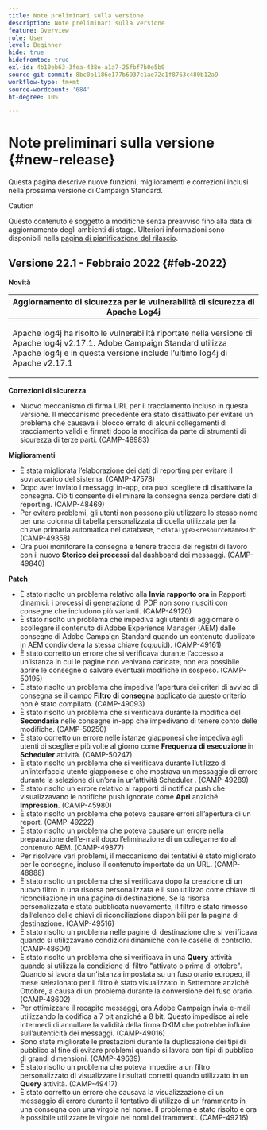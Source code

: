 ```yaml
---
title: Note preliminari sulla versione
description: Note preliminari sulla versione
feature: Overview
role: User
level: Beginner
hide: true
hidefromtoc: true
exl-id: 4b10eb63-3fea-438e-a1a7-25fbf7b0e5b0
source-git-commit: 8bc0b1186e177b6937c1ae72c1f8763c480b12a9
workflow-type: tm+mt
source-wordcount: '684'
ht-degree: 10%

---
```


# Note preliminari sulla versione {#new-release}

Questa pagina descrive nuove funzioni, miglioramenti e correzioni inclusi nella prossima versione di Campaign Standard.

>[!CAUTION]
>
> Questo contenuto è soggetto a modifiche senza preavviso fino alla data di aggiornamento degli ambienti di stage. Ulteriori informazioni sono disponibili nella [pagina di pianificazione del rilascio](../../rn/using/release-planning.md).

## Versione 22.1 - Febbraio 2022 {#feb-2022}


**Novità**


<table> 
<thead> 
<tr> 
<th> <strong>Aggiornamento di sicurezza per le vulnerabilità di sicurezza di Apache Log4j</strong><br /> </th> 
</tr> 
</thead> 
<tbody> 
<tr> 
<td>
<p>Apache log4j ha risolto le vulnerabilità riportate nella versione di Apache log4j v2.17.1. Adobe Campaign Standard utilizza Apache log4j e in questa versione include l’ultimo log4j di Apache v2.17.1 </p>
</td> 
</tr> 
</tbody> 
</table>

**Correzioni di sicurezza**

* Nuovo meccanismo di firma URL per il tracciamento incluso in questa versione. Il meccanismo precedente era stato disattivato per evitare un problema che causava il blocco errato di alcuni collegamenti di tracciamento validi e firmati dopo la modifica da parte di strumenti di sicurezza di terze parti. (CAMP-48983)

**Miglioramenti**

* È stata migliorata l’elaborazione dei dati di reporting per evitare il sovraccarico del sistema. (CAMP-47578)
* Dopo aver inviato i messaggi in-app, ora puoi scegliere di disattivare la consegna. Ciò ti consente di eliminare la consegna senza perdere dati di reporting. (CAMP-48469)
* Per evitare problemi, gli utenti non possono più utilizzare lo stesso nome per una colonna di tabella personalizzata di quella utilizzata per la chiave primaria automatica nel database, `"<dataType><resourceName>Id"`. (CAMP-49358)
* Ora puoi monitorare la consegna e tenere traccia dei registri di lavoro con il nuovo **Storico dei processi** dal dashboard dei messaggi. (CAMP-49840)

**Patch**

* È stato risolto un problema relativo alla **Invia rapporto ora** in Rapporti dinamici: i processi di generazione di PDF non sono riusciti con consegne che includono più varianti. (CAMP-49120)
* È stato risolto un problema che impediva agli utenti di aggiornare o scollegare il contenuto di Adobe Experience Manager (AEM) dalle consegne di Adobe Campaign Standard quando un contenuto duplicato in AEM condivideva la stessa chiave (cq:uuid). (CAMP-49161)
* È stato corretto un errore che si verificava durante l’accesso a un’istanza in cui le pagine non venivano caricate, non era possibile aprire le consegne o salvare eventuali modifiche in sospeso. (CAMP-50195)
* È stato risolto un problema che impediva l’apertura dei criteri di avviso di consegna se il campo **Filtro di consegna** applicato da questo criterio non è stato compilato. (CAMP-49093)
* È stato risolto un problema che si verificava durante la modifica del **Secondaria** nelle consegne in-app che impedivano di tenere conto delle modifiche. (CAMP-50250)
* È stato corretto un errore nelle istanze giapponesi che impediva agli utenti di scegliere più volte al giorno come **Frequenza di esecuzione** in **Scheduler** attività. (CAMP-50247)
* È stato risolto un problema che si verificava durante l’utilizzo di un’interfaccia utente giapponese e che mostrava un messaggio di errore durante la selezione di un’ora in un’attività Scheduler . (CAMP-49289)
* È stato risolto un errore relativo ai rapporti di notifica push che visualizzavano le notifiche push ignorate come **Apri** anziché **Impression**. (CAMP-45980)
* È stato risolto un problema che poteva causare errori all’apertura di un report. (CAMP-49222)
* È stato risolto un problema che poteva causare un errore nella preparazione dell’e-mail dopo l’eliminazione di un collegamento al contenuto AEM. (CAMP-49877)
* Per risolvere vari problemi, il meccanismo dei tentativi è stato migliorato per le consegne, incluso il contenuto importato da un URL. (CAMP-48888)
* È stato risolto un problema che si verificava dopo la creazione di un nuovo filtro in una risorsa personalizzata e il suo utilizzo come chiave di riconciliazione in una pagina di destinazione. Se la risorsa personalizzata è stata pubblicata nuovamente, il filtro è stato rimosso dall’elenco delle chiavi di riconciliazione disponibili per la pagina di destinazione. (CAMP-49516)
* È stato risolto un problema nelle pagine di destinazione che si verificava quando si utilizzavano condizioni dinamiche con le caselle di controllo. (CAMP-48604)
* È stato risolto un problema che si verificava in una **Query** attività quando si utilizza la condizione di filtro &quot;attivato o prima di ottobre&quot;. Quando si lavora da un&#39;istanza impostata su un fuso orario europeo, il mese selezionato per il filtro è stato visualizzato in Settembre anziché Ottobre, a causa di un problema durante la conversione del fuso orario. (CAMP-48602)
* Per ottimizzare il recapito messaggi, ora Adobe Campaign invia e-mail utilizzando la codifica a 7 bit anziché a 8 bit. Questo impedisce ai relè intermedi di annullare la validità della firma DKIM che potrebbe influire sull’autenticità dei messaggi. (CAMP-49016)
* Sono state migliorate le prestazioni durante la duplicazione dei tipi di pubblico al fine di evitare problemi quando si lavora con tipi di pubblico di grandi dimensioni. (CAMP-49639)
* È stato risolto un problema che poteva impedire a un filtro personalizzato di visualizzare i risultati corretti quando utilizzato in un **Query** attività. (CAMP-49417)
* È stato corretto un errore che causava la visualizzazione di un messaggio di errore durante il tentativo di utilizzo di un frammento in una consegna con una virgola nel nome. Il problema è stato risolto e ora è possibile utilizzare le virgole nei nomi dei frammenti. (CAMP-49216)